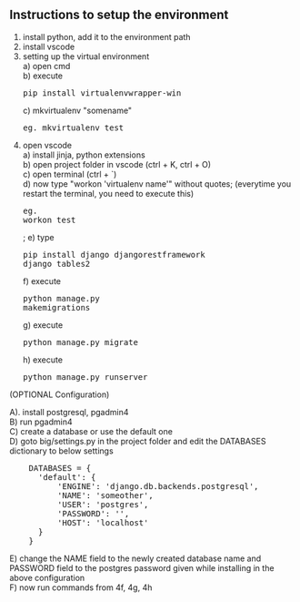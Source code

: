 <h2>Instructions to setup the environment</h2>

1. install python, add it to the environment path<br>
2. install vscode<br>
3. setting up the virtual environment<br>
    a) open cmd<br>
    b) execute <pre>pip install virtualenvwrapper-win</pre>
    c) mkvirtualenv "somename"  <pre>eg. mkvirtualenv test</pre>
4. open vscode<br>
    a) install jinja, python extensions<br>
    b) open project folder in vscode (ctrl + K, ctrl + O)<br>
    c) open terminal (ctrl + `)<br>
    d) now type "workon 'virtualenv name'" without quotes;  (everytime you restart the terminal, you need to execute this) <pre>eg. workon test</pre> ;
    e) type <pre>pip install django djangorestframework django_tables2</pre>
    f) execute <pre>python manage.py makemigrations</pre>
    g) execute <pre>python manage.py migrate</pre>
    h) execute <pre>python manage.py runserver</pre>

(OPTIONAL Configuration)

A). install postgresql, pgadmin4<br>
B) run pgadmin4<br>
C) create a database or use the default one<br>
D) goto big/settings.py in the project folder and edit the DATABASES dictionary to below settings<br>
<pre>
    DATABASES = {
      'default': {
          'ENGINE': 'django.db.backends.postgresql',
          'NAME': 'someother',
          'USER': 'postgres',
          'PASSWORD': '',
          'HOST': 'localhost'
      }
    }
</pre>
E) change the NAME field to the newly created database name and PASSWORD field to the postgres password given while installing in the above configuration<br>
F) now run commands from 4f, 4g, 4h<br>


